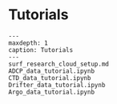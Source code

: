 # Tutorials

```{nbgallery}
---
maxdepth: 1
caption: Tutorials
---
surf_research_cloud_setup.md
ADCP_data_tutorial.ipynb
CTD_data_tutorial.ipynb
Drifter_data_tutorial.ipynb
Argo_data_tutorial.ipynb
```
